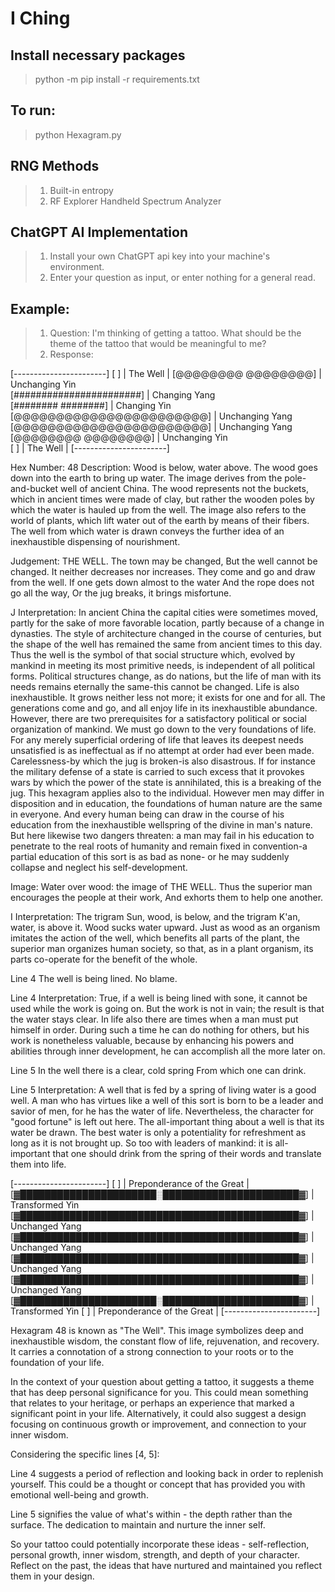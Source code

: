 # I Ching
## Install necessary packages
> python -m pip install -r requirements.txt 

## To run:
> python Hexagram.py

## RNG Methods
> 1. Built-in entropy
> 2. RF Explorer Handheld Spectrum Analyzer

## ChatGPT AI Implementation
> 1. Install your own ChatGPT api key into your machine's environment.
> 2. Enter your question as input, or enter nothing for a general read.

## Example:
> 1. Question: I'm thinking of getting a tattoo. What should be the theme of the tattoo that would be meaningful to me?
> 2. Response: 
 

[-----------------------]
[                       ] | The Well | 
[@@@@@@@@       @@@@@@@@] | Unchanging Yin  
[#######################] | Changing Yang   
[########       ########] | Changing Yin    
[@@@@@@@@@@@@@@@@@@@@@@@] | Unchanging Yang 
[@@@@@@@@@@@@@@@@@@@@@@@] | Unchanging Yang 
[@@@@@@@@       @@@@@@@@] | Unchanging Yin  
[                       ] | The Well | 
[-----------------------]


Hex Number: 48
Description: 
        Wood is below, water above. The wood goes down into the earth to bring up
        water. The image derives from the pole-and-bucket well of ancient China.
        The wood represents not the buckets, which in ancient times were made of
        clay, but rather the wooden poles by which the water is hauled up from the
        well. The image also refers to the world of plants, which lift water out of the
        earth by means of their fibers.
          The well from which water is drawn conveys the further idea of an
        inexhaustible dispensing of nourishment.
    
Judgement: 
            THE WELL. The town may be changed,
            But the well cannot be changed.
            It neither decreases nor increases.
            They come and go and draw from the well.
            If one gets down almost to the water
            And the rope does not go all the way,
            Or the jug breaks, it brings misfortune.
        
J Interpretation: 
            In ancient China the capital cities were sometimes moved, partly for the sake
            of more favorable location, partly because of a change in dynasties. The style
            of architecture changed in the course of centuries, but the shape of the well
            has remained the same from ancient times to this day. Thus the well is the
            symbol of that social structure which, evolved by mankind in meeting its
            most primitive needs, is independent of all political forms. Political
            structures change, as do nations, but the life of man with its needs remains
            eternally the same-this cannot be changed. Life is also inexhaustible. It grows
            neither less not more; it exists for one and for all. The generations come and
            go, and all enjoy life in its inexhaustible abundance.
              However, there are two prerequisites for a satisfactory political or social
            organization of mankind. We must go down to the very foundations of life.
            For any merely superficial ordering of life that leaves its deepest needs
            unsatisfied is as ineffectual as if no attempt at order had ever been made.
            Carelessness-by which the jug is broken-is also disastrous. If for instance the
            military defense of a state is carried to such excess that it provokes wars by
            which the power of the state is annihilated, this is a breaking of the jug.
              This hexagram applies also to the individual. However men may differ in
            disposition and in education, the foundations of human nature are the same
            in everyone. And every human being can draw in the course of his
            education from the inexhaustible wellspring of the divine in man's nature.
            But here likewise two dangers threaten: a man may fail in his education to
            penetrate to the real roots of humanity and remain fixed in convention-a
            partial education of this sort is as bad as none- or he may suddenly collapse
            and neglect his self-development.
        
Image: 
            Water over wood: the image of THE WELL.
            Thus the superior man encourages the people at their work,
            And exhorts them to help one another.
        
I Interpretation: 
            The trigram Sun, wood, is below, and the trigram K'an, water, is above it.
            Wood sucks water upward. Just as wood as an organism imitates the action
            of the well, which benefits all parts of the plant, the superior man organizes
            human society, so that, as in a plant organism, its parts co-operate for the
            benefit of the whole.
        
Line 4
                The well is being lined. No blame.
            
Line 4 Interpretation: 
                True, if a well is being lined with sone, it cannot be used while the work is
                going on. But the work is not in vain; the result is that the water stays clear.
                In life also there are times when a man must put himself in order. During
                such a time he can do nothing for others, but his work is nonetheless
                valuable, because by enhancing his powers and abilities through inner
                development, he can accomplish all the more later on.
            
Line 5
                In the well there is a clear, cold spring
                From which one can drink.
            
Line 5 Interpretation: 
                A well that is fed by a spring of living water is a good well. A man who has
                virtues like a well of this sort is born to be a leader and savior of men, for he
                has the water of life. Nevertheless, the character for "good fortune" is left out
                here. The all-important thing about a well is that its water be drawn. The
                best water is only a potentiality for refreshment as long as it is not brought up.
                So too with leaders of mankind: it is all-important that one should drink
                from the spring of their words and translate them into life.
            
[-----------------------]
[                       ] | Preponderance of the Great | 
[▓██████████████████████░██████████████████████▓] | Transformed Yin
[▓█████████████████████████████████████████████▓] | Unchanged Yang
[▓█████████████████████████████████████████████▓] | Unchanged Yang
[▓█████████████████████████████████████████████▓] | Unchanged Yang
[▓█████████████████████████████████████████████▓] | Unchanged Yang
[▓██████████████████████░██████████████████████▓] | Transformed Yin
[                       ] | Preponderance of the Great | 
[-----------------------]


Hexagram 48 is known as "The Well". This image symbolizes deep and inexhaustible wisdom, the constant flow of life, rejuvenation, and recovery. It carries a connotation of a strong connection to your roots or to the foundation of your life.

In the context of your question about getting a tattoo, it suggests a theme that has deep personal significance for you. This could mean something that relates to your heritage, or perhaps an experience that marked a significant point in your life. Alternatively, it could also suggest a design focusing on continuous growth or improvement, and connection to your inner wisdom. 

Considering the specific lines [4, 5]:

Line 4 suggests a period of reflection and looking back in order to replenish yourself. This could be a thought or concept that has provided you with emotional well-being and growth. 

Line 5 signifies the value of what's within - the depth rather than the surface. The dedication to maintain and nurture the inner self.

So your tattoo could potentially incorporate these ideas - self-reflection, personal growth, inner wisdom, strength, and depth of your character. Reflect on the past, the ideas that have nurtured and maintained you reflect them in your design.